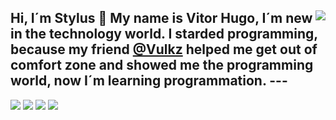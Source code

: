 ## Hi, I´m Stylus 👋  <img align = "right" src="lobinis.gif">  My name is Vitor Hugo, I´m new in the technology world.   I starded programming, because my friend [@Vulkz](https://github.com/Vulkz) helped me get out of comfort zone and showed me the programming world, now I´m learning programmation.  --- 
![](https://img.shields.io/badge/-JavaScript-F7DF1E?style=for-the-badge&logo=JavaScript&logoColor=242424) 
![](https://img.shields.io/badge/-HTML5-E34F26?style=for-the-badge&logo=HTML5&logoColor=242424) 
![](https://img.shields.io/badge/-CSS3-3776AB?style=for-the-badge&logo=CSS3&logoColor=242424) 
![](https://img.shields.io/badge/-Python-4d55c9?style=for-the-badge&logo=Python&logoColor=242424)

